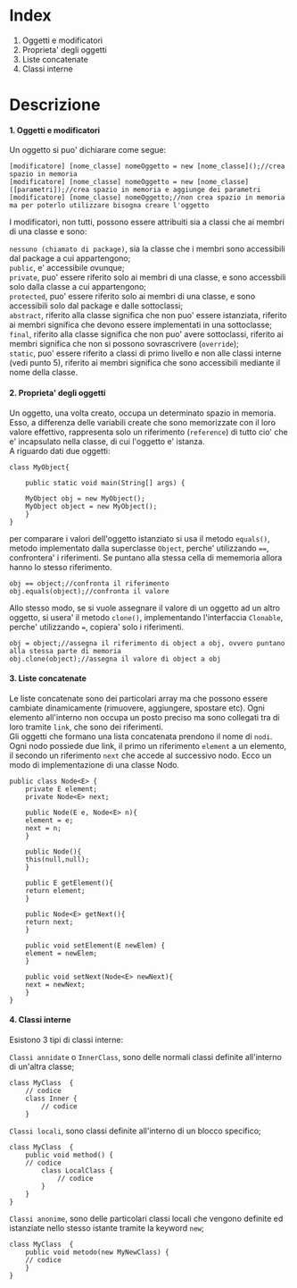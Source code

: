 # Index
1. Oggetti e modificatori
2. Proprieta' degli oggetti
3. Liste concatenate
4. Classi interne

# Descrizione

#### 1. Oggetti e modificatori
Un oggetto si puo' dichiarare come segue:

```
[modificatore] [nome_classe] nomeOggetto = new [nome_classe]();//crea spazio in memoria
[modificatore] [nome_classe] nomeOggetto = new [nome_classe]([parametri]);//crea spazio in memoria e aggiunge dei parametri
[modificatore] [nome_classe] nomeOggetto;//non crea spazio in memoria ma per poterlo utilizzare bisogna creare l'oggetto 

```
I modificatori, non tutti, possono essere attribuiti sia a classi che ai membri di una classe e sono:

`nessuno (chiamato di package)`, sia la classe che i membri sono accessibili dal package a cui appartengono;</br>
`public`, e' accessibile ovunque;</br>
`private`, puo' essere riferito solo ai membri di una classe, e sono accessbili solo dalla classe a cui appartengono;</br>
`protected`, puo' essere riferito solo ai membri di una classe, e sono accessibili solo dal package e dalle sottoclassi;</br>
`abstract`, riferito alla classe significa che non puo' essere istanziata, riferito ai membri significa che devono essere implementati in una sottoclasse;</br>
`final`, riferito alla classe significa che non puo' avere sottoclassi, riferito ai membri significa che non si possono sovrascrivere (`override`);</br>
`static`, puo' essere riferito a classi di primo livello e non alle classi interne (vedi punto 5), riferito ai membri significa che sono accessibili mediante il nome della classe.

#### 2. Proprieta' degli oggetti
Un oggetto, una volta creato, occupa un determinato spazio in memoria. Esso, a differenza delle variabili create che sono memorizzate con il loro valore effettivo, rappresenta solo un riferimento (`reference`) di tutto cio' che e' incapsulato nella classe, di cui l'oggetto e' istanza.</br>
A riguardo dati due oggetti:

```
class MyObject{

	public static void main(String[] args) {
	
	MyObject obj = new MyObject();
	MyObject object = new MyObject();
	}
}	
```

per comparare i valori dell'oggetto istanziato si usa il metodo `equals()`, metodo implementato dalla superclasse `Object`, perche' utilizzando `==`, confrontera' i riferimenti. Se puntano alla stessa cella di mememoria allora hanno lo stesso riferimento.

```
obj == object;//confronta il riferimento
obj.equals(object);//confronta il valore
```
Allo stesso modo, se si vuole assegnare il valore di un oggetto ad un altro oggetto, si usera' il metodo `clone()`, implementando l'interfaccia `Clonable`, perche' utilizzando `=`, copiera' solo i riferimenti.

```
obj = object;//assegna il riferimento di object a obj, ovvero puntano alla stessa parte di memoria 
obj.clone(object);//assegna il valore di object a obj
```
#### 3. Liste concatenate
Le liste concatenate sono dei particolari array ma che possono essere cambiate dinamicamente (rimuovere, aggiungere, spostare etc). Ogni elemento all'interno non occupa un posto preciso ma sono collegati tra di loro tramite `link`, che sono dei riferimenti.</br>
Gli oggetti che formano una lista concatenata prendono il nome di `nodi`. Ogni nodo possiede due link, il primo un riferimento `element` a un elemento, il secondo un riferimento `next` che accede al successivo nodo.
Ecco un modo di implementazione di una classe Nodo.

```
public class Node<E> {
	private E element;
	private Node<E> next;

	public Node(E e, Node<E> n){
	element = e;
	next = n;
	}
	
	public Node(){
	this(null,null);
	}

	public E getElement(){
	return element;
	}

	public Node<E> getNext(){
	return next;
	}
	
	public void setElement(E newElem) {
	element = newElem;
	}
	
	public void setNext(Node<E> newNext){
	next = newNext;
	}
}
```
#### 4. Classi interne
Esistono 3 tipi di classi interne:

`Classi annidate` o `InnerClass`, sono delle normali classi definite all'interno di un'altra classe;

```
class MyClass  {
	// codice
	class Inner {
		// codice
	} 
```
`Classi locali`, sono classi definite all'interno di un blocco specifico;

```
class MyClass  {
	public void method() {
	// codice
		class LocalClass {
			// codice
		}
	}	
}		
```
`Classi anonime`, sono delle particolari classi locali che vengono definite ed istanziate nello stesso istante tramite la keyword `new`;

```
class MyClass  {
	public void metodo(new MyNewClass) {
	// codice
	}	
}		
```
